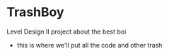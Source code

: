 # TrashBoy
Level Design II project about the best boi
* this is where we'll put all the code and other trash
